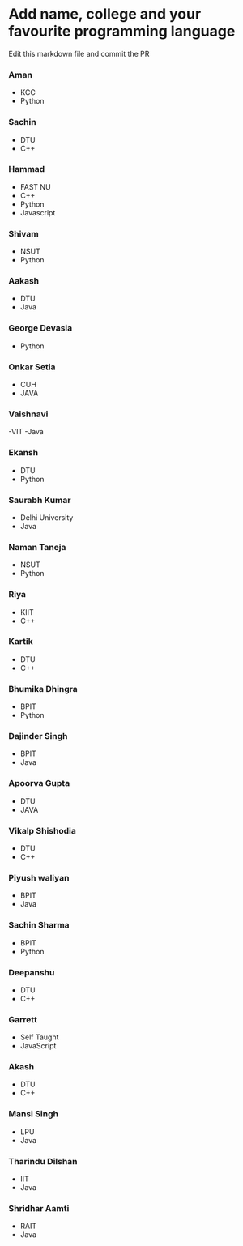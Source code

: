 # Add name, college and your favourite programming language

Edit this markdown file and commit the PR

### Aman
- KCC
- Python

### Sachin
- DTU
- C++

### Hammad
- FAST NU
- C++ 
- Python 
- Javascript

### Shivam
- NSUT
- Python

### Aakash
- DTU
- Java

### George Devasia
- Python


### Onkar Setia
- CUH
- JAVA

### Vaishnavi
-VIT
-Java

### Ekansh
- DTU
- Python

### Saurabh Kumar
- Delhi University
- Java

### Naman Taneja
- NSUT
- Python

### Riya
- KIIT
- C++

### Kartik
- DTU
- C++

### Bhumika Dhingra
- BPIT
- Python

### Dajinder Singh
- BPIT
- Java

### Apoorva Gupta
- DTU
- JAVA

### Vikalp Shishodia
- DTU
- C++

### Piyush waliyan
- BPIT
- Java

### Sachin Sharma
- BPIT
- Python

### Deepanshu
- DTU
- C++

### Garrett
- Self Taught
- JavaScript

### Akash
- DTU
- C++

### Mansi Singh
- LPU
- Java

### Tharindu Dilshan
- IIT
- Java

### Shridhar Aamti
- RAIT
- Java
